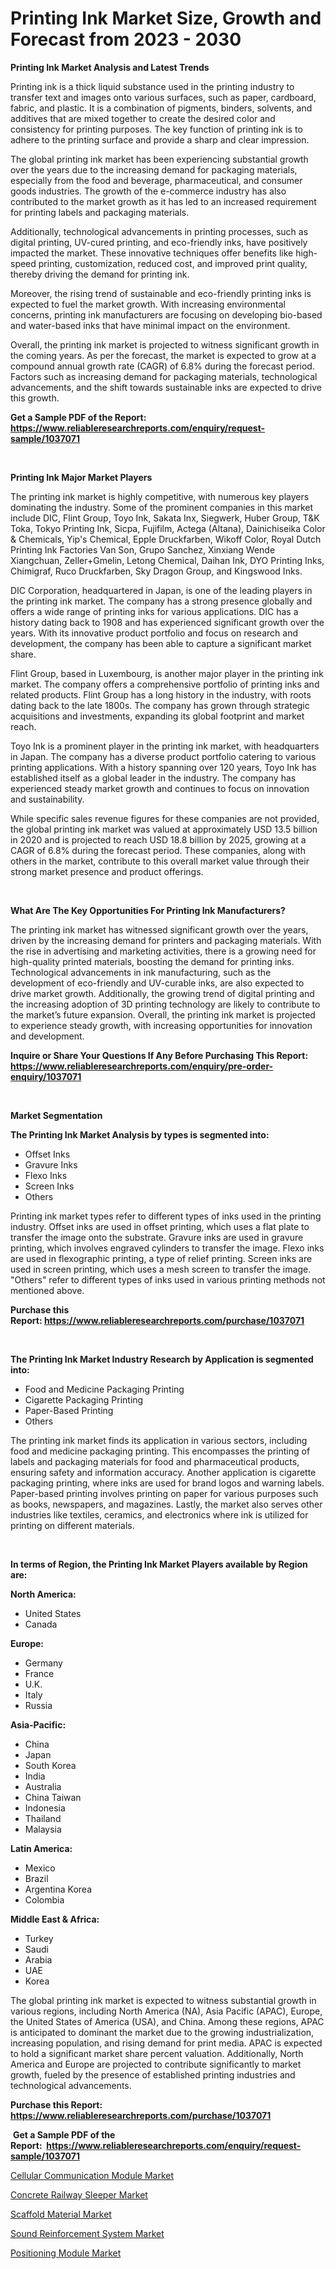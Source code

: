 <p><h1>Printing Ink Market Size, Growth and Forecast from 2023 - 2030</h1></p><p><strong>Printing Ink Market Analysis and Latest Trends</strong></p>
<p><p>Printing ink is a thick liquid substance used in the printing industry to transfer text and images onto various surfaces, such as paper, cardboard, fabric, and plastic. It is a combination of pigments, binders, solvents, and additives that are mixed together to create the desired color and consistency for printing purposes. The key function of printing ink is to adhere to the printing surface and provide a sharp and clear impression.</p><p>The global printing ink market has been experiencing substantial growth over the years due to the increasing demand for packaging materials, especially from the food and beverage, pharmaceutical, and consumer goods industries. The growth of the e-commerce industry has also contributed to the market growth as it has led to an increased requirement for printing labels and packaging materials.</p><p>Additionally, technological advancements in printing processes, such as digital printing, UV-cured printing, and eco-friendly inks, have positively impacted the market. These innovative techniques offer benefits like high-speed printing, customization, reduced cost, and improved print quality, thereby driving the demand for printing ink.</p><p>Moreover, the rising trend of sustainable and eco-friendly printing inks is expected to fuel the market growth. With increasing environmental concerns, printing ink manufacturers are focusing on developing bio-based and water-based inks that have minimal impact on the environment.</p><p>Overall, the printing ink market is projected to witness significant growth in the coming years. As per the forecast, the market is expected to grow at a compound annual growth rate (CAGR) of 6.8% during the forecast period. Factors such as increasing demand for packaging materials, technological advancements, and the shift towards sustainable inks are expected to drive this growth.</p></p>
<p><strong>Get a Sample PDF of the Report:&nbsp; <a href="https://www.reliableresearchreports.com/enquiry/request-sample/1037071">https://www.reliableresearchreports.com/enquiry/request-sample/1037071</a></strong></p>
<p>&nbsp;</p>
<p><strong>Printing Ink Major Market Players</strong></p>
<p><p>The printing ink market is highly competitive, with numerous key players dominating the industry. Some of the prominent companies in this market include DIC, Flint Group, Toyo Ink, Sakata Inx, Siegwerk, Huber Group, T&K Toka, Tokyo Printing Ink, Sicpa, Fujifilm, Actega (Altana), Dainichiseika Color & Chemicals, Yip's Chemical, Epple Druckfarben, Wikoff Color, Royal Dutch Printing Ink Factories Van Son, Grupo Sanchez, Xinxiang Wende Xiangchuan, Zeller+Gmelin, Letong Chemical, Daihan Ink, DYO Printing Inks, Chimigraf, Ruco Druckfarben, Sky Dragon Group, and Kingswood Inks.</p><p>DIC Corporation, headquartered in Japan, is one of the leading players in the printing ink market. The company has a strong presence globally and offers a wide range of printing inks for various applications. DIC has a history dating back to 1908 and has experienced significant growth over the years. With its innovative product portfolio and focus on research and development, the company has been able to capture a significant market share.</p><p>Flint Group, based in Luxembourg, is another major player in the printing ink market. The company offers a comprehensive portfolio of printing inks and related products. Flint Group has a long history in the industry, with roots dating back to the late 1800s. The company has grown through strategic acquisitions and investments, expanding its global footprint and market reach.</p><p>Toyo Ink is a prominent player in the printing ink market, with headquarters in Japan. The company has a diverse product portfolio catering to various printing applications. With a history spanning over 120 years, Toyo Ink has established itself as a global leader in the industry. The company has experienced steady market growth and continues to focus on innovation and sustainability.</p><p>While specific sales revenue figures for these companies are not provided, the global printing ink market was valued at approximately USD 13.5 billion in 2020 and is projected to reach USD 18.8 billion by 2025, growing at a CAGR of 6.8% during the forecast period. These companies, along with others in the market, contribute to this overall market value through their strong market presence and product offerings.</p></p>
<p>&nbsp;</p>
<p><strong>What Are The Key Opportunities For Printing Ink Manufacturers?</strong></p>
<p><p>The printing ink market has witnessed significant growth over the years, driven by the increasing demand for printers and packaging materials. With the rise in advertising and marketing activities, there is a growing need for high-quality printed materials, boosting the demand for printing inks. Technological advancements in ink manufacturing, such as the development of eco-friendly and UV-curable inks, are also expected to drive market growth. Additionally, the growing trend of digital printing and the increasing adoption of 3D printing technology are likely to contribute to the market’s future expansion. Overall, the printing ink market is projected to experience steady growth, with increasing opportunities for innovation and development.</p></p>
<p><strong>Inquire or Share Your Questions If Any Before Purchasing This Report: <a href="https://www.reliableresearchreports.com/enquiry/pre-order-enquiry/1037071">https://www.reliableresearchreports.com/enquiry/pre-order-enquiry/1037071</a></strong></p>
<p>&nbsp;</p>
<p><strong>Market Segmentation</strong></p>
<p><strong>The Printing Ink Market Analysis by types is segmented into:</strong></p>
<p><ul><li>Offset Inks</li><li>Gravure Inks</li><li>Flexo Inks</li><li>Screen Inks</li><li>Others</li></ul></p>
<p><p>Printing ink market types refer to different types of inks used in the printing industry. Offset inks are used in offset printing, which uses a flat plate to transfer the image onto the substrate. Gravure inks are used in gravure printing, which involves engraved cylinders to transfer the image. Flexo inks are used in flexographic printing, a type of relief printing. Screen inks are used in screen printing, which uses a mesh screen to transfer the image. "Others" refer to different types of inks used in various printing methods not mentioned above.</p></p>
<p><strong>Purchase this Report:&nbsp;<a href="https://www.reliableresearchreports.com/purchase/1037071">https://www.reliableresearchreports.com/purchase/1037071</a></strong></p>
<p>&nbsp;</p>
<p><strong>The Printing Ink Market Industry Research by Application is segmented into:</strong></p>
<p><ul><li>Food and Medicine Packaging Printing</li><li>Cigarette Packaging Printing</li><li>Paper-Based Printing</li><li>Others</li></ul></p>
<p><p>The printing ink market finds its application in various sectors, including food and medicine packaging printing. This encompasses the printing of labels and packaging materials for food and pharmaceutical products, ensuring safety and information accuracy. Another application is cigarette packaging printing, where inks are used for brand logos and warning labels. Paper-based printing involves printing on paper for various purposes such as books, newspapers, and magazines. Lastly, the market also serves other industries like textiles, ceramics, and electronics where ink is utilized for printing on different materials.</p></p>
<p>&nbsp;</p>
<p><strong>In terms of Region, the Printing Ink Market Players available by Region are:</strong></p>
<p>
    <p> <strong> North America: </strong>
        <ul>
            <li>United States</li>
            <li>Canada</li>
        </ul>
        </p> 
    <p> <strong> Europe: </strong>
        <ul>
            <li>Germany</li>
            <li>France</li>
            <li>U.K.</li>
            <li>Italy</li>
            <li>Russia</li>
        </ul>
        </p> 
    <p> <strong> Asia-Pacific: </strong>
        <ul>
            <li>China</li>
            <li>Japan</li>
            <li>South Korea</li>
            <li>India</li>
            <li>Australia</li>
            <li>China Taiwan</li>
            <li>Indonesia</li>
            <li>Thailand</li>
            <li>Malaysia</li>
        </ul>
        </p> 
    <p> <strong> Latin America: </strong>
        <ul>
            <li>Mexico</li>
            <li>Brazil</li>
            <li>Argentina Korea</li>
            <li>Colombia</li>
        </ul>
        </p> 
    <p> <strong> Middle East & Africa: </strong>
        <ul>
            <li>Turkey</li>
            <li>Saudi</li>
            <li>Arabia</li>
            <li>UAE</li>
            <li>Korea</li>
        </ul>
    </p>
    </p>
<p><p>The global printing ink market is expected to witness substantial growth in various regions, including North America (NA), Asia Pacific (APAC), Europe, the United States of America (USA), and China. Among these regions, APAC is anticipated to dominant the market due to the growing industrialization, increasing population, and rising demand for print media. APAC is expected to hold a significant market share percent valuation. Additionally, North America and Europe are projected to contribute significantly to market growth, fueled by the presence of established printing industries and technological advancements.</p></p>
<p><strong>Purchase this Report: <a href="https://www.reliableresearchreports.com/purchase/1037071">https://www.reliableresearchreports.com/purchase/1037071</a></strong></p>
<p>&nbsp;<strong>Get a Sample PDF of the Report:&nbsp;&nbsp;<a href="https://www.reliableresearchreports.com/enquiry/request-sample/1037071">https://www.reliableresearchreports.com/enquiry/request-sample/1037071</a></strong></p>
<p><strong></strong></p>
<p><p><a href="https://medium.com/@chazmonahan2023/cellular-communication-module-market-the-key-to-successful-business-strategy-forecast-till-2030-9262ef45797e">Cellular Communication Module Market</a></p><p><a href="https://medium.com/@hollymayert/decoding-concrete-railway-sleeper-market-metrics-market-share-trends-and-growth-patterns-148450982dbd">Concrete Railway Sleeper Market</a></p><p><a href="https://github.com/RickHolmes3/Market-Research-Report-List-2/blob/main/scaffold-material-market.md">Scaffold Material Market</a></p><p><a href="https://medium.com/@trystanward/sound-reinforcement-system-market-analysis-its-cagr-market-segmentation-and-global-industry-1bcd54875bb8">Sound Reinforcement System Market</a></p><p><a href="https://medium.com/@tyreldooley/positioning-module-market-research-report-its-history-and-forecast-2023-to-2030-77835397b474">Positioning Module Market</a></p></p>